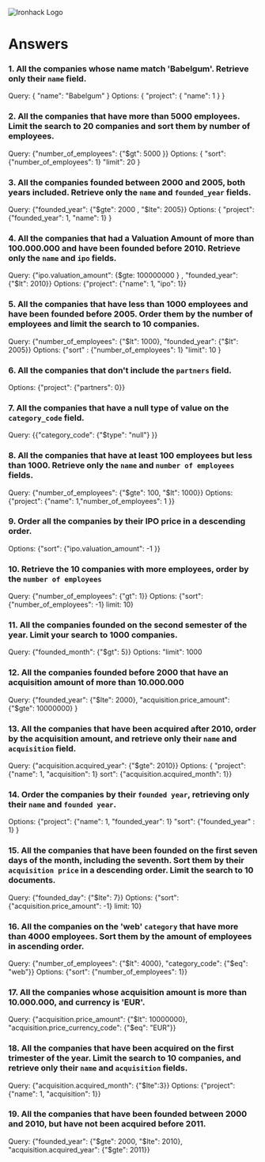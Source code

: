 ![Ironhack Logo](https://i.imgur.com/1QgrNNw.png)

# Answers

### 1. All the companies whose name match 'Babelgum'. Retrieve only their `name` field.
Query: { "name": "Babelgum" } Options: { "project": { "name": 1 } }

### 2. All the companies that have more than 5000 employees. Limit the search to 20 companies and sort them by **number of employees**.
Query: {"number_of_employees": {"$gt": 5000 }} Options: { "sort": {"number_of_employees": 1} "limit": 20 }

### 3. All the companies founded between 2000 and 2005, both years included. Retrieve only the `name` and `founded_year` fields.
Query: {"founded_year": {"$gte": 2000 , "$lte": 2005}} Options: { "project": {"founded_year": 1, "name": 1} }

### 4. All the companies that had a Valuation Amount of more than 100.000.000 and have been founded before 2010. Retrieve only the `name` and `ipo` fields.
Query: {"ipo.valuation_amount": {$gte: 100000000 } , "founded_year": {"$lt": 2010}} Options: {"project": {"name": 1, "ipo": 1}}

### 5. All the companies that have less than 1000 employees and have been founded before 2005. Order them by the number of employees and limit the search to 10 companies.
Query: {"number_of_employees": {"$lt": 1000}, "founded_year": {"$lt": 2005}} Options: {"sort" : {"number_of_employees": 1} "limit": 10 }

### 6. All the companies that don't include the `partners` field.
Options: {"project": {"partners": 0}}

### 7. All the companies that have a null type of value on the `category_code` field.
Query: {{"category_code": {"$type": "null"} }}

### 8. All the companies that have at least 100 employees but less than 1000. Retrieve only the `name` and `number of employees` fields.
Query: {"number_of_employees": {"$gte": 100, "$lt": 1000}} Options: {"project": {"name": 1,"number_of_employees": 1 }}

### 9. Order all the companies by their IPO price in a descending order.
Options: {"sort": {"ipo.valuation_amount": -1 }}

### 10. Retrieve the 10 companies with more employees, order by the `number of employees`
Query: {"number_of_employees": {"gt": 1}} Options: {"sort": {"number_of_employees": -1} limit: 10}

### 11. All the companies founded on the second semester of the year. Limit your search to 1000 companies.
Query: {"founded_month": {"$gt": 5}} Options: "limit": 1000

### 12. All the companies founded before 2000 that have an acquisition amount of more than 10.000.000
Query: {"founded_year": {"$lte": 2000}, "acquisition.price_amount": {"$gte": 10000000} }

### 13. All the companies that have been acquired after 2010, order by the acquisition amount, and retrieve only their `name` and `acquisition` field.
Query: {"acquisition.acquired_year": {"$gte": 2010}} Options: { "project": {"name": 1, "acquisition": 1} sort": {"acquisition.acquired_month": 1}}

### 14. Order the companies by their `founded year`, retrieving only their `name` and `founded year`.
Options: {"project": {"name": 1, "founded_year": 1} "sort": {"founded_year" : 1} }

### 15. All the companies that have been founded on the first seven days of the month, including the seventh. Sort them by their `acquisition price` in a descending order. Limit the search to 10 documents.
Query: {"founded_day": {"$lte": 7}} Options: {"sort": {"acquisition.price_amount": -1} limit: 10}

### 16. All the companies on the 'web' `category` that have more than 4000 employees. Sort them by the amount of employees in ascending order.
Query: {"number_of_employees": {"$lt": 4000}, "category_code": {"$eq": "web"}} Options: {"sort": {"number_of_employees": 1}}

### 17. All the companies whose acquisition amount is more than 10.000.000, and currency is 'EUR'.
Query: {"acquisition.price_amount": {"$lt": 10000000}, "acquisition.price_currency_code": {"$eq": "EUR"}}

### 18. All the companies that have been acquired on the first trimester of the year. Limit the search to 10 companies, and retrieve only their `name` and `acquisition` fields.
Query: {"acquisition.acquired_month": {"$lte":3}} Options: {"project": {"name": 1, "acquisition": 1}}

### 19. All the companies that have been founded between 2000 and 2010, but have not been acquired before 2011.
Query: {"founded_year": {"$gte": 2000, "$lte": 2010}, "acquisition.acquired_year": {"$gte": 2011}}
